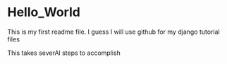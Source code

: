 # Hello_World
This is my first readme file.
I guess I will use github for my django tutorial files

This takes severAl steps to accomplish
